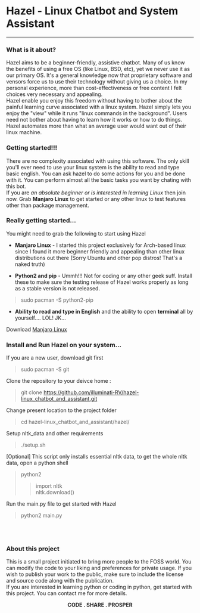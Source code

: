 # Hazel - Linux Chatbot and System Assistant
<hr>

### What is it about?
Hazel aims to be a beginner-friendly, assistive chatbot. Many of us know the benefits of using a free OS (like Linux, BSD, etc), yet we never use it as our primary OS. It's a general knowledge now that proprietary software and vensors force us to use their technology without giving us a choice. In my personal experience, more than cost-effectiveness or free content I felt choices very necessary and appealing. <br/>Hazel enable you enjoy this freedom without having to bother about the painful learning curve associated with a linux system. Hazel simply lets you enjoy the "view" while it runs "linux commands in the background". Users need not bother about having to learn how it works or how to do things. Hazel automates more than what an average user would want out of their linux machine.

### Getting started!!!
There are no complexity associated with using this software. The only skill you'll ever need to use your linux system is the ability to read and type basic english. You can ask hazel to do some actions for you and be done with it. You can perform almost all the basic tasks you want by chating with this bot.<br>If you are *an absolute beginner *or* is interested in learning Linux* then join now. Grab **Manjaro Linux** to get started or any other linux to test features other than package management.

### Really getting started...
You might need to grab the following to start using Hazel<br>
* **Manjaro Linux** - I started this project exclusively for Arch-based linux since I found it more beginner friendly and appealing than other linux distributions out there (Sorry Ubuntu and other pop distros! That's a naked truth)

* **Python2 and pip** - Ummh!!! Not for coding or any other geek suff. Install these to make sure the testing release of Hazel works properly as long as a stable version is not released. 
 
 > sudo pacman -S python2-pip  
* **Ability to read and type in English** and the ability to open  **terminal** all by yourself.... LOL! JK...


Download [Manjaro Linux](http://manjaro.org/get-manjaro/)
### Install and Run Hazel on your system...

If you are a new user, download git first<br>
> sudo pacman -S git <br>

Clone the repository to your deivce home :
> git clone https://github.com/illuminati-RV/hazel-linux_chatbot_and_assistant.git <br>

Change present location to the project folder<br>
> cd hazel-linux_chatbot_and_assistant/hazel/ <br>

Setup nltk_data and other requirements
>./setup.sh<br>

[Optional] This script only installs essential nltk data, to get the whole nltk data, open a python shell<br>
> python2<br>
> > import nltk<br>
> > nltk.download()

Run the main.py file to get started with Hazel
> python2 main.py


<br><br>
### About this project
This is a small project initiated to bring more people to the FOSS world. You can modify the code to your liking and preferences for private usage. If you wish to publish your work to the public, make sure to include the license and source code along with the publication.<br>If you are interested in learning python or coding in python, get started with this project. You can contact me for more details.<br><center> **CODE . SHARE . PROSPER** </center>
